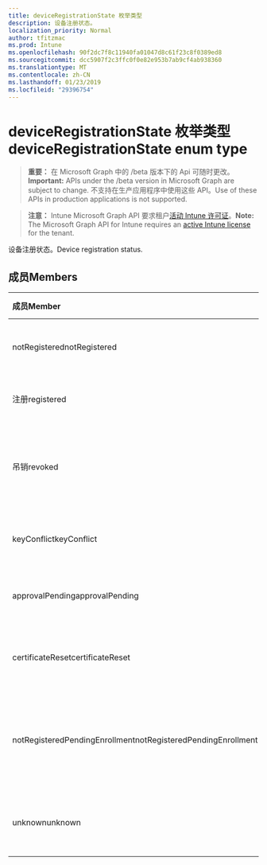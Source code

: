 ```yaml
---
title: deviceRegistrationState 枚举类型
description: 设备注册状态。
localization_priority: Normal
author: tfitzmac
ms.prod: Intune
ms.openlocfilehash: 90f2dc7f8c11940fa01047d8c61f23c8f0389ed8
ms.sourcegitcommit: dcc5907f2c3ffc0f0e82e953b7ab9cf4ab938360
ms.translationtype: MT
ms.contentlocale: zh-CN
ms.lasthandoff: 01/23/2019
ms.locfileid: "29396754"
---
```

# <a name="deviceregistrationstate-enum-type"></a><span data-ttu-id="88eb4-103">deviceRegistrationState 枚举类型</span><span class="sxs-lookup"><span data-stu-id="88eb4-103">deviceRegistrationState enum type</span></span>

> <span data-ttu-id="88eb4-104">**重要：** 在 Microsoft Graph 中的 /beta 版本下的 Api 可随时更改。</span><span class="sxs-lookup"><span data-stu-id="88eb4-104">**Important:** APIs under the /beta version in Microsoft Graph are subject to change.</span></span> <span data-ttu-id="88eb4-105">不支持在生产应用程序中使用这些 API。</span><span class="sxs-lookup"><span data-stu-id="88eb4-105">Use of these APIs in production applications is not supported.</span></span>

> <span data-ttu-id="88eb4-106">**注意：** Intune Microsoft Graph API 要求租户[活动 Intune 许可证](https://go.microsoft.com/fwlink/?linkid=839381)。</span><span class="sxs-lookup"><span data-stu-id="88eb4-106">**Note:** The Microsoft Graph API for Intune requires an [active Intune license](https://go.microsoft.com/fwlink/?linkid=839381) for the tenant.</span></span>

<span data-ttu-id="88eb4-107">设备注册状态。</span><span class="sxs-lookup"><span data-stu-id="88eb4-107">Device registration status.</span></span>

## <a name="members"></a><span data-ttu-id="88eb4-108">成员</span><span class="sxs-lookup"><span data-stu-id="88eb4-108">Members</span></span>
|<span data-ttu-id="88eb4-109">成员</span><span class="sxs-lookup"><span data-stu-id="88eb4-109">Member</span></span>|<span data-ttu-id="88eb4-110">值</span><span class="sxs-lookup"><span data-stu-id="88eb4-110">Value</span></span>|<span data-ttu-id="88eb4-111">说明</span><span class="sxs-lookup"><span data-stu-id="88eb4-111">Description</span></span>|
|:---|:---|:---|
|<span data-ttu-id="88eb4-112">notRegistered</span><span class="sxs-lookup"><span data-stu-id="88eb4-112">notRegistered</span></span>|<span data-ttu-id="88eb4-113">0</span><span class="sxs-lookup"><span data-stu-id="88eb4-113">0</span></span>|<span data-ttu-id="88eb4-114">未注册设备。</span><span class="sxs-lookup"><span data-stu-id="88eb4-114">The device is not registered.</span></span>|
|<span data-ttu-id="88eb4-115">注册</span><span class="sxs-lookup"><span data-stu-id="88eb4-115">registered</span></span>|<span data-ttu-id="88eb4-116">2</span><span class="sxs-lookup"><span data-stu-id="88eb4-116">2</span></span>|<span data-ttu-id="88eb4-117">已注册设备。</span><span class="sxs-lookup"><span data-stu-id="88eb4-117">The device is registered.</span></span>|
|<span data-ttu-id="88eb4-118">吊销</span><span class="sxs-lookup"><span data-stu-id="88eb4-118">revoked</span></span>|<span data-ttu-id="88eb4-119">3</span><span class="sxs-lookup"><span data-stu-id="88eb4-119">3</span></span>|<span data-ttu-id="88eb4-120">已阻止、 擦除或停用该设备。</span><span class="sxs-lookup"><span data-stu-id="88eb4-120">The device has been blocked, wiped or retired.</span></span>|
|<span data-ttu-id="88eb4-121">keyConflict</span><span class="sxs-lookup"><span data-stu-id="88eb4-121">keyConflict</span></span>|<span data-ttu-id="88eb4-122">4</span><span class="sxs-lookup"><span data-stu-id="88eb4-122">4</span></span>|<span data-ttu-id="88eb4-123">设备具有键冲突。</span><span class="sxs-lookup"><span data-stu-id="88eb4-123">The device has a key conflict.</span></span>|
|<span data-ttu-id="88eb4-124">approvalPending</span><span class="sxs-lookup"><span data-stu-id="88eb4-124">approvalPending</span></span>|<span data-ttu-id="88eb4-125">5</span><span class="sxs-lookup"><span data-stu-id="88eb4-125">5</span></span>|<span data-ttu-id="88eb4-126">设备是待审批状态。</span><span class="sxs-lookup"><span data-stu-id="88eb4-126">The device is pending approval.</span></span>|
|<span data-ttu-id="88eb4-127">certificateReset</span><span class="sxs-lookup"><span data-stu-id="88eb4-127">certificateReset</span></span>|<span data-ttu-id="88eb4-128">6</span><span class="sxs-lookup"><span data-stu-id="88eb4-128">6</span></span>|<span data-ttu-id="88eb4-129">设备证书已被重置。</span><span class="sxs-lookup"><span data-stu-id="88eb4-129">The device certificate has been reset.</span></span>|
|<span data-ttu-id="88eb4-130">notRegisteredPendingEnrollment</span><span class="sxs-lookup"><span data-stu-id="88eb4-130">notRegisteredPendingEnrollment</span></span>|<span data-ttu-id="88eb4-131">7</span><span class="sxs-lookup"><span data-stu-id="88eb4-131">7</span></span>|<span data-ttu-id="88eb4-132">未注册设备以及待处理的注册。</span><span class="sxs-lookup"><span data-stu-id="88eb4-132">The device is not registered and pending enrollment.</span></span>|
|<span data-ttu-id="88eb4-133">unknown</span><span class="sxs-lookup"><span data-stu-id="88eb4-133">unknown</span></span>|<span data-ttu-id="88eb4-134">8</span><span class="sxs-lookup"><span data-stu-id="88eb4-134">8</span></span>|<span data-ttu-id="88eb4-135">未知设备注册状态。</span><span class="sxs-lookup"><span data-stu-id="88eb4-135">The device registration status is unknown.</span></span>|





